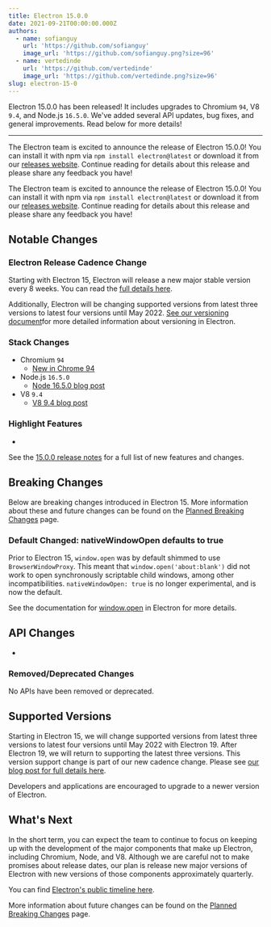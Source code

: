 ```yaml
---
title: Electron 15.0.0
date: 2021-09-21T00:00:00.000Z
authors:
  - name: sofianguy
    url: 'https://github.com/sofianguy'
    image_url: 'https://github.com/sofianguy.png?size=96'
  - name: vertedinde
    url: 'https://github.com/vertedinde'
    image_url: 'https://github.com/vertedinde.png?size=96'
slug: electron-15-0
---
```


Electron 15.0.0 has been released! It includes upgrades to Chromium `94`, V8 `9.4`, and Node.js `16.5.0`. We've added several API updates, bug fixes, and general improvements. Read below for more details!

---

The Electron team is excited to announce the release of Electron 15.0.0! You can install it with npm via `npm install electron@latest` or download it from our [releases website](https://electronjs.org/releases/stable). Continue reading for details about this release and please share any feedback you have!

The Electron team is excited to announce the release of Electron 15.0.0! You can install it with npm via `npm install electron@latest` or download it from our [releases website](https://electronjs.org/releases/stable). Continue reading for details about this release and please share any feedback you have!

## Notable Changes

### Electron Release Cadence Change

Starting with Electron 15, Electron will release a new major stable version every 8 weeks. You can read the [full details here](https://www.electronjs.org/blog/8-week-cadence).

Additionally, Electron will be changing supported versions from latest three versions to latest four versions until May 2022. [See our versioning document](https://electronjs.org/docs/tutorial/electron-versioning)for more detailed information about versioning in Electron.

### Stack Changes

* Chromium `94`
    * [New in Chrome 94](https://developer.chrome.com/blog/new-in-chrome-94/)
* Node.js `16.5.0`
    * [Node 16.5.0 blog post](https://nodejs.org/en/blog/release/v16.5.0/)
* V8 `9.4`
    * [V8 9.4 blog post](https://v8.dev/blog/v8-release-94)

### Highlight Features

* 

See the [15.0.0 release notes](https://github.com/electron/electron/releases/tag/v15.0.0) for a full list of new features and changes.

## Breaking Changes

Below are breaking changes introduced in Electron 15. More information about these and future changes can be found on the [Planned Breaking Changes](https://www.electronjs.org/docs/breaking-changes) page.
### Default Changed: nativeWindowOpen defaults to true
Prior to Electron 15, `window.open` was by default shimmed to use `BrowserWindowProxy`. This meant that `window.open('about:blank')` did not work to open synchronously scriptable child windows, among other incompatibilities. `nativeWindowOpen: true` is no longer experimental, and is now the default.

See the documentation for [window.open](https://www.electronjs.org/docs/api/window-open) in Electron for more details.


## API Changes

* 


### Removed/Deprecated Changes

No APIs have been removed or deprecated.

## Supported Versions

Starting in Electron 15, we will change supported versions from latest three versions to latest four versions until May 2022 with Electron 19. After Electron 19, we will return to supporting the latest three versions. This version support change is part of our new cadence change. Please see [our blog post for full details here](https://www.electronjs.org/blog/8-week-cadence/#-will-electron-extend-the-number-of-supported-versions).

Developers and applications are encouraged to upgrade to a newer version of Electron.

## What's Next

In the short term, you can expect the team to continue to focus on keeping up with the development of the major components that make up Electron, including Chromium, Node, and V8. Although we are careful not to make promises about release dates, our plan is release new major versions of Electron with new versions of those components approximately quarterly.

You can find [Electron's public timeline here](https://electronjs.org/docs/tutorial/electron-timelines).

More information about future changes can be found on the [Planned Breaking Changes](https://github.com/electron/electron/blob/main/docs/breaking-changes.md) page.
